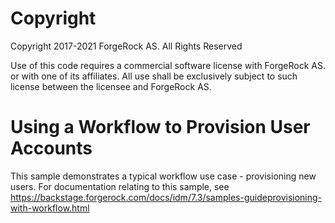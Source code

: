 Copyright
=============
Copyright 2017-2021 ForgeRock AS. All Rights Reserved

Use of this code requires a commercial software license with ForgeRock AS.
or with one of its affiliates. All use shall be exclusively subject
to such license between the licensee and ForgeRock AS.

# Using a Workflow to Provision User Accounts

This sample demonstrates a typical workflow use case - provisioning new users. For
documentation relating to this sample, see
https://backstage.forgerock.com/docs/idm/7.3/samples-guideprovisioning-with-workflow.html
